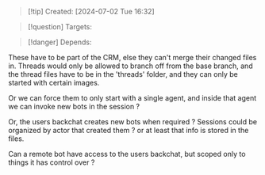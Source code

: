 
>[!tip] Created: [2024-07-02 Tue 16:32]

>[!question] Targets: 

>[!danger] Depends: 

These have to be part of the CRM, else they can't merge their changed files in.
Threads would only be allowed to branch off from the base branch, and the thread files have to be in the 'threads' folder, and they can only be started with certain images.

Or we can force them to only start with a single agent, and inside that agent we can invoke new bots in the session ?

Or, the users backchat creates new bots when required ?
Sessions could be organized by actor that created them ? or at least that info is stored in the files.

Can a remote bot have access to the users backchat, but scoped only to things it has control over ?